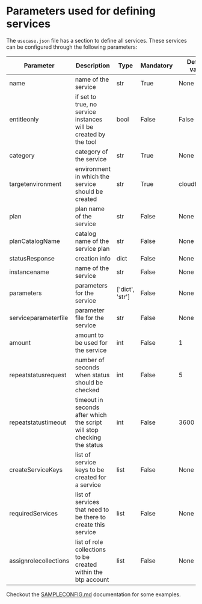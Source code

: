 # Parameters used for defining services

The `usecase.json` file has a section to define all services. These services can be configured through the following parameters:

| Parameter | Description | Type  | Mandatory | Default value |
|---|---|---|---|---|
| name | name of the service | str | True | None |
| entitleonly | if set to true, no service instances will be created by the tool | bool | False | False |
| category | category of the service | str | True | None |
| targetenvironment | environment in which the service should be created | str | True | cloudfoundry |
| plan | plan name of the service | str | False | None |
| planCatalogName | catalog name of the service plan | str | False | None |
| statusResponse | creation info | dict | False | None |
| instancename | name of the service | str | False | None |
| parameters | parameters for the service | ['dict', 'str'] | False | None |
| serviceparameterfile | parameter file for the service | str | False | None |
| amount | amount to be used for the service | int | False | 1 |
| repeatstatusrequest | number of seconds when status should be checked | int | False | 5 |
| repeatstatustimeout | timeout in seconds after which the script will stop checking the status | int | False | 3600 |
| createServiceKeys | list of service keys to be created for a service | list | False | None |
| requiredServices | list of services that need to be there to create this service | list | False | None |
| assignrolecollections | list of role collections to be created within the btp account | list | False | None |

Checkout the [SAMPLECONFIG.md](/docs/SAMPLECONFIG.md) documentation for some examples.
